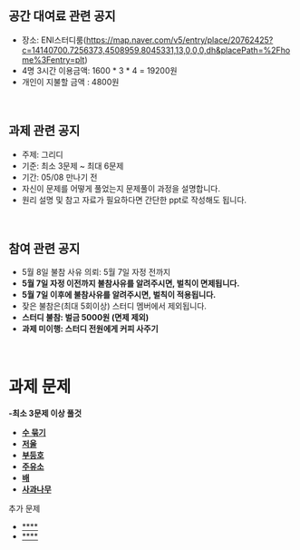 ## 공간 대여료 관련 공지
- 장소: ENI스터디룸(https://map.naver.com/v5/entry/place/20762425?c=14140700.7256373,4508959.8045331,13,0,0,0,dh&placePath=%2Fhome%3Fentry=plt)
- 4명 3시간 이용금액: 1600 * 3 * 4 = 19200원
- 개인이 지불할 금액 : 4800원

<br>

## 과제 관련 공지
- 주제: 그리디
- 기준: 최소 3문제 ~ 최대 6문제
- 기간: 05/08 만나기 전
- 자신이 문제를 어떻게 풀었는지 문제풀이 과정을 설명합니다.
- 원리 설명 및 참고 자료가 필요하다면 간단한 ppt로 작성해도 됩니다.

<br>

## 참여 관련 공지
- 5월 8일 불참 사유 의뢰: 5월 7일 자정 전까지
- **5월 7일 자정 이전까지 불참사유를 알려주시면, 벌칙이 면제됩니다.**
- **5월 7일 이후에 불참사유를 알려주시면, 벌칙이 적용됩니다.**
- 잦은 불참은(최대 5회이상) 스터디 멤버에서 제외됩니다.
- **스터디 불참: 벌금 5000원 (면제 제외)**
- **과제 미이행: 스터디 전원에게 커피 사주기**
<br>

# 과제 문제

**-최소 3문제 이상 풀것**
- [**수 묶기**](https://www.acmicpc.net/problem/1744)
- [**저울**](https://www.acmicpc.net/problem/2437)
- [**부등호**](https://www.acmicpc.net/problem/2529)
- [**주유소**](https://www.acmicpc.net/problem/13305)
- [**배**](https://www.acmicpc.net/problem/1092)
- [**사과나무**](https://www.acmicpc.net/problem/19539)

추가 문제
- [****]()
- [****]()

<BR>
